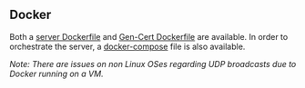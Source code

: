 ## Docker

Both a [server Dockerfile](server/Dockerfile) and [Gen-Cert Dockerfile](genCert/Dockerfile) are available. In order to
orchestrate the server, a [docker-compose](compose.yml) file is also available.

*Note: There are issues on non Linux OSes regarding UDP broadcasts due to Docker running on a VM.*

